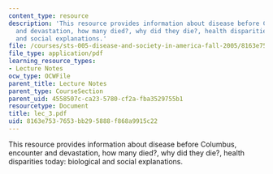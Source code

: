 ```yaml
---
content_type: resource
description: 'This resource provides information about disease before Columbus, encounter
  and devastation, how many died?, why did they die?, health disparities today: biological
  and social explanations.'
file: /courses/sts-005-disease-and-society-in-america-fall-2005/8163e7537653bb295888f868a9915c22_lec_3.pdf
file_type: application/pdf
learning_resource_types:
- Lecture Notes
ocw_type: OCWFile
parent_title: Lecture Notes
parent_type: CourseSection
parent_uid: 4558507c-ca23-5780-cf2a-fba3529755b1
resourcetype: Document
title: lec_3.pdf
uid: 8163e753-7653-bb29-5888-f868a9915c22
---
```

This resource provides information about disease before Columbus, encounter and devastation, how many died?, why did they die?, health disparities today: biological and social explanations.

